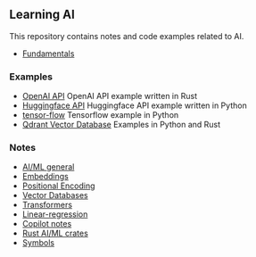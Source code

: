 ## Learning AI
This repository contains notes and code examples related to AI.

* [Fundamentals](./fundamentals/README.md)

### Examples

* [OpenAI API](./openai/chatgpt_client) OpenAI API example written in Rust
* [Huggingface API](./hugging-face/python) Huggingface API example written in Python
* [tensor-flow](./tensor-flow/README.md) Tensorflow example in Python
* [Qdrant Vector Database](./vector-databases/qdrant) Examples in Python and Rust

### Notes

* [AI/ML general](./notes/background.md)
* [Embeddings](./notes/embedding-vectors.md)
* [Positional Encoding](./notes/positional-encoding.md)
* [Vector Databases](./notes/vector-databases.md)
* [Transformers](./notes/transformers.md)
* [Linear-regression](./notes/linear-regression.md)
* [Copilot notes](./notes/copilot.md)
* [Rust AI/ML crates](./notes/rust.md)
* [Symbols](./notes/symbols.md)
